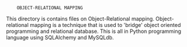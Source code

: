         OBJECT-RELATIONAL MAPPING

This directory is contains files on Object-Relational mapping.
Object-relational mapping is a technique that is used to 'bridge' object oriented programming and relational database.
This is all in Python programming language using SQLAlchemy and MySQLdb.
